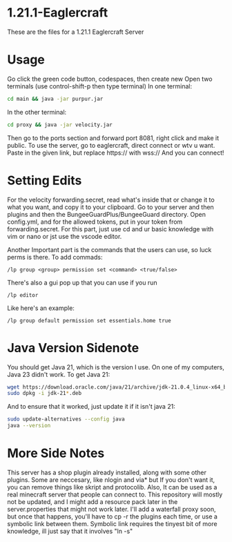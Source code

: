 # 1.21.1-Eaglercraft
These are the files for a 1.21.1 Eaglercraft Server

# Usage
Go click the green code button, codespaces, then create new
Open two terminals (use control-shift-p then type terminal)
In one terminal:
```bash
cd main && java -jar purpur.jar
```
In the other terminal:
```bash
cd proxy && java -jar velocity.jar
```
Then go to the ports section and forward port 8081, right click and make it public. 
To use the server, go to eaglercraft, direct connect or wtv u want.
Paste in the given link, but replace https:// with wss://
And you can connect!

# Setting Edits
For the velocity forwarding.secret, read what's inside that or change it to what you want, and copy it to your clipboard. 
Go to your server and then plugins and then the BungeeGuardPlus/BungeeGuard directory. Open config.yml, and for the allowed tokens, put in your token from forwarding.secret. 
For this part, just use cd and ur basic knowledge with vim or nano or jst use the vscode editor. 

Another Important part is the commands that the users can use, so luck perms is there. To add commads:
```
/lp group <group> permission set <command> <true/false>
```
There's also a gui pop up that you can use if you run
```
/lp editor
```
Like here's an example: 
```
/lp group default permission set essentials.home true
```

# Java Version Sidenote
You should get Java 21, which is the version I use. On one of my computers, Java 23 didn't work. 
To get Java 21:
```bash
wget https://download.oracle.com/java/21/archive/jdk-21.0.4_linux-x64_bin.deb
sudo dpkg -i jdk-21*.deb
```
And to ensure that it worked, just update it if it isn't java 21:
```bash
sudo update-alternatives --config java
java --version
```

# More Side Notes
This server has a shop plugin already installed, along with some other plugins. Some are neccesary, like nlogin and via* but If you don't want it, you can remove things like skript and protocolib. 
Also, It can be used as a real minecraft server that people can connect to. This repository will mostly not be updated, and I might add a resource pack later in the server.properties that might not work later. 
I'll add a waterfall proxy soon, but once that happens, you'll have to cp -r the plugins each time, or use a symbolic link between them. Symbolic link requires the tinyest bit of more knowledge, ill just say that it involves "ln -s"
